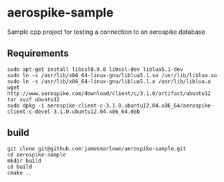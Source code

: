 # aerospike-sample
Sample cpp project for testing a connection to an aerospike database

Requirements
------------
```
sudo apt-get install libssl0.9.8 libssl-dev liblua5.1-dev
sudo ln -s /usr/lib/x86_64-linux-gnu/liblua5.1.so /usr/lib/liblua.so
sudo ln -s /usr/lib/x86_64-linux-gnu/liblua5.1.a /usr/lib/liblua.a
wget http://www.aerospike.com/download/client/c/3.1.0/artifact/ubuntu12
tar xvzf ubuntu12
sudo dpkg -i aerospike-client-c-3.1.0.ubuntu12.04.x86_64/aerospike-client-c-devel-3.1.0.ubuntu12.04.x86_64.deb
```

build
-----
```
git clone git@github.com:jamesmarlowe/aerospike-sample.git
cd aerospike-sample
mkdir build
cd build
cmake ..
```
